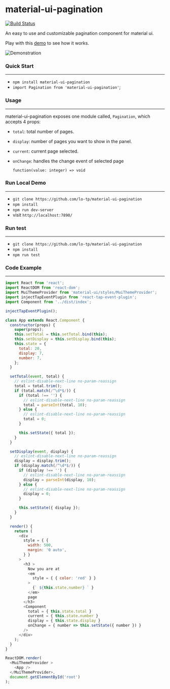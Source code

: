 # material-ui-pagination

[![Build Status](https://travis-ci.org/lo-tp/material-ui-pagination.svg?branch=master)](https://travis-ci.org/lo-tp/material-ui-pagination)

An easy to use and customizable pagination component for material ui.

Play with this [demo](http://blog.lotp.xyz/demo/material-ui-pagination/) to see how it works.

![Demonstration](https://cloud.githubusercontent.com/assets/6308071/21675486/e541a024-d36c-11e6-9d41-622c6262601f.gif)

### Quick Start
---
- `npm install material-ui-pagination`
- `import Pagination from 'material-ui-pagination'`;

### Usage
---
material-ui-pagination exposes one module called, `Pagination`, which accepts 4 props:

- `total`: total number of pages.
- `display`: number of pages you want to show in the panel.
- `current`: current page selected.
- `onChange`: handles the change event of selected page
    
  `function(value: integer) => void`

### Run Local Demo
---

- `git clone https://github.com/lo-tp/material-ui-pagination`
- `npm install`
- `npm run dev-server`
- visit `http://localhost:7890/`

### Run test
---

- `git clone https://github.com/lo-tp/material-ui-pagination`
- `npm install`
- `npm run test`

### Code Example
---
``` javascript
import React from 'react';
import ReactDOM from 'react-dom';
import MuiThemeProvider from 'material-ui/styles/MuiThemeProvider';
import injectTapEventPlugin from 'react-tap-event-plugin';
import Component from '../dist/index';

injectTapEventPlugin();

class App extends React.Component {
  constructor(props) {
    super(props);
    this.setTotal = this.setTotal.bind(this);
    this.setDisplay = this.setDisplay.bind(this);
    this.state = {
      total: 20,
      display: 7,
      number: 7,
    };
  }

  setTotal(event, total) {
    // eslint-disable-next-line no-param-reassign
    total = total.trim();
    if (total.match(/^\d*$/)) {
      if (total !== '') {
        // eslint-disable-next-line no-param-reassign
        total = parseInt(total, 10);
      } else {
        // eslint-disable-next-line no-param-reassign
        total = 0;
      }

      this.setState({ total });
    }
  }

  setDisplay(event, display) {
    // eslint-disable-next-line no-param-reassign
    display = display.trim();
    if (display.match(/^\d*$/)) {
      if (display !== '') {
        // eslint-disable-next-line no-param-reassign
        display = parseInt(display, 10);
      } else {
        // eslint-disable-next-line no-param-reassign
        display = 0;
      }

      this.setState({ display });
    }
  }

  render() {
    return (
      <div
        style = { {
          width: 500,
          margin: '0 auto',
        } }
      >
        <h3 >
          Now you are at
          <em
            style = { { color: 'red' } }
          >
            {` ${this.state.number} ` }
          </em>
          page
        </h3>
        <Component
          total = { this.state.total }
          current = { this.state.number }
          display = { this.state.display }
          onChange = { number => this.setState({ number }) }
        />
      </div>
    );
  }
}

ReactDOM.render(
  <MuiThemeProvider >
    <App />
  </MuiThemeProvider>,
  document.getElementById('root')
);
```

